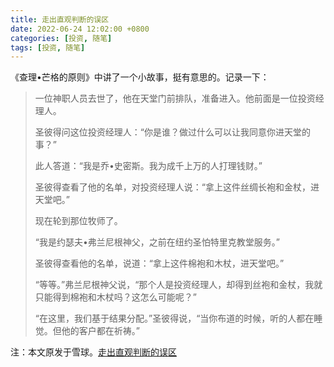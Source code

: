 ```yaml
---
title: 走出直观判断的误区
date: 2022-06-24 12:02:00 +0800
categories: [投资, 随笔]
tags: [投资, 随笔]
---
```

《查理•芒格的原则》中讲了一个小故事，挺有意思的。记录一下：

> 一位神职人员去世了，他在天堂门前排队，准备进入。他前面是一位投资经理人。
>
> 圣彼得问这位投资经理人：“你是谁？做过什么可以让我同意你进天堂的事？”
>
> 此人答道：“我是乔•史密斯。我为成千上万的人打理钱财。”
>
> 圣彼得查看了他的名单，对投资经理人说：“拿上这件丝绸长袍和金杖，进天堂吧。”
>
> 现在轮到那位牧师了。
>
> “我是约瑟夫•弗兰尼根神父，之前在纽约圣怕特里克教堂服务。”
>
> 圣彼得查看他的名单，说道：“拿上这件棉袍和木杖，进天堂吧。”
>
> “等等。”弗兰尼根神父说，“那个人是投资经理人，却得到丝袍和金杖，我就只能得到棉袍和木杖吗？这怎么可能呢？”
>
> “在这里，我们基于结果分配。”圣彼得说，“当你布道的时候，听的人都在睡觉。但他的客户都在祈祷。”

注：本文原发于雪球。[走出直观判断的误区](https://xueqiu.com/6183701039/223572235)